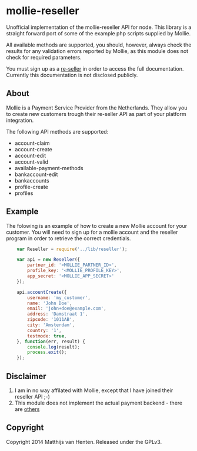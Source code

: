 # mollie-reseller

Unofficial implementation of the mollie-reseller API for node. This library is
a straight forward port of some of the example php scripts supplied by Mollie.

All available methods are supported, you should, however, always check the results for
any validation errors reported by Mollie, as this module does not check for required
parameters.

You must sign up as a [re-seller](https://www.mollie.nl/betaaldiensten/ideal/reseller/) in
order to access the full documentation. Currently this documentation is not disclosed
publicly.

## About

Mollie is a Payment Service Provider from the Netherlands. They allow you to create
new customers trough their re-seller API as part of your platform integration.

The following API methods are supported:

* account-claim
* account-create
* account-edit
* account-valid
* available-payment-methods
* bankaccount-edit
* bankaccounts
* profile-create
* profiles

## Example

The folowing is an example of how to create a new Mollie account for your customer.
You will need to sign up for a mollie account and the reseller program in order to
retrieve the correct credentials.

```javascript
    var Reseller = require('../lib/reseller');

    var api = new Reseller({
        partner_id: '<MOLLIE_PARTNER_ID>',
        profile_key: '<MOLLIE_PROFILE_KEY>',
        app_secret: '<MOLLIE_APP_SECRET>'
    });

    api.accountCreate({
        username: 'my_customer',
        name: 'John Doe',
        email: 'john+doe@example.com',
        address: 'Damstraat 1',
        zipcode: '1011AB',
        city: 'Amsterdam',
        country: '1',
        testmode: true,
    }, function(err, result) {
        console.log(result);
        process.exit();
    });
````

## Disclaimer

1. I am in no way affilated with Mollie, except that I have joined their reseller API ;-)
2. This module does not implement the actual payment backend - there are [others](https://www.npmjs.org/search?q=mollie)

## Copyright

Copyright 2014 Matthijs van Henten.
Released under the GPLv3.
